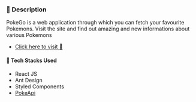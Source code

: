 ### 📇 Description

PokeGo is a web application through which you can fetch your favourite Pokemons.
Visit the site and find out amazing and new informations about various Pokemons

- [Click here to visit 🚀](https://mypokego.netlify.app/)

#### 🔧 Tech Stacks Used

- React JS
- Ant Design
- Styled Components
- [PokeApi](https://pokeapi.co/)
